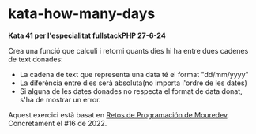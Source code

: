 # kata-how-many-days
**Kata 41 per l'especialitat fullstackPHP 27-6-24**

Crea una funció que calculi i retorni quants dies hi ha entre dues cadenes de text donades:
- La cadena de text que representa una data té el format "dd/mm/yyyy"
- La diferència entre dies serà absoluta(no importa l'ordre de les dates)
- Si alguna de les dates donades no respecta el format de data donat, s'ha de mostrar un error.

Aquest exercici està basat en [Retos de Programación de Mouredev](https://retosdeprogramacion.com/ejercicios). Concretament el #16 de 2022.
